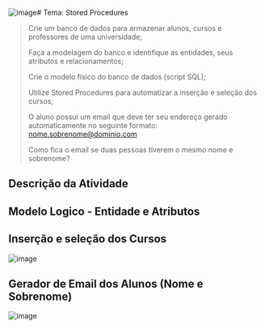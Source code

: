 ![image](https://github.com/IsabelaQu/Stored-Procedures/assets/124175141/5021c2f0-1af0-43c0-b3b4-607d8881d8ce)# Tema: Stored Procedures

> Crie um banco de dados para armazenar alunos, cursos e professores de uma universidade;
>
> Faça a modelagem do banco e identifique as entidades, seus atributos e relacionamentos;
> 
> Crie o modelo físico do banco de dados (script SQL);
> 
> Utilize Stored Procedures para automatizar a inserção e seleção dos cursos;
> 
> O aluno possui um email que deve ter seu endereço gerado automaticamente no seguinte formato:
> nome.sobrenome@dominio.com
> 
> Como fica o email se duas pessoas tiverem o mesmo nome e sobrenome?

## Descrição da Atividade

## Modelo Logico - Entidade e Atributos

## Inserção e seleção dos Cursos
![image](https://github.com/IsabelaQu/Stored-Procedures/assets/124175141/70373a81-176c-4e43-b99a-ae8f4ebf0af8)

## Gerador de Email dos Alunos (Nome e Sobrenome)
![image](https://github.com/IsabelaQu/Stored-Procedures/assets/124175141/83e1f92b-24bb-4191-a68c-e3e0e65e29cd)
